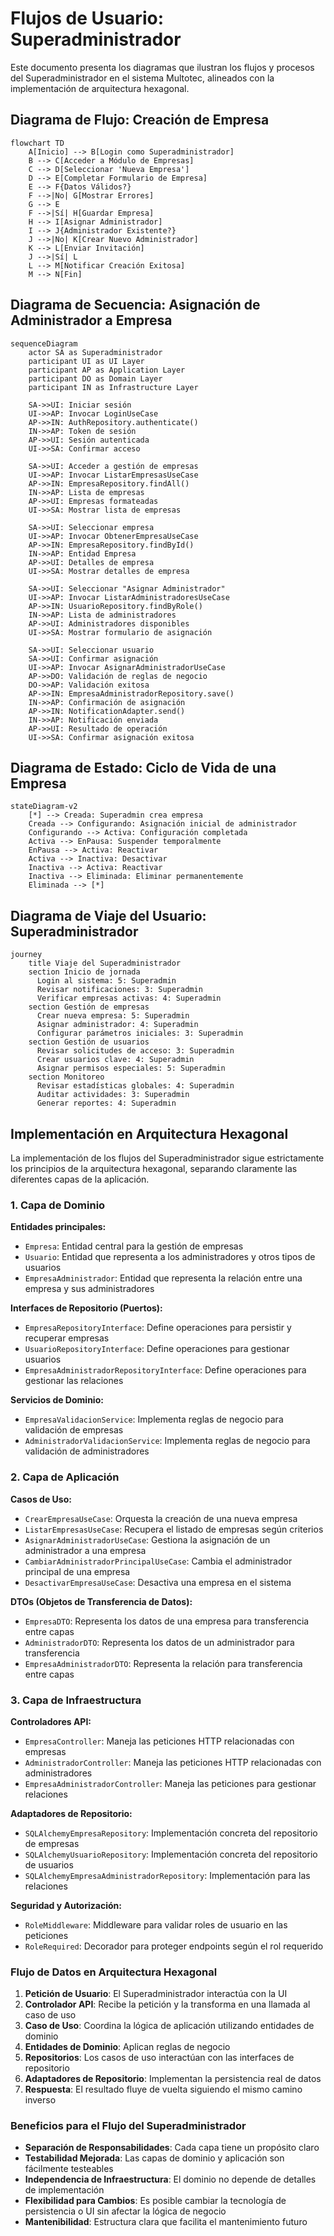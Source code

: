# Flujos de Usuario: Superadministrador

Este documento presenta los diagramas que ilustran los flujos y procesos del Superadministrador en el sistema Multotec, alineados con la implementación de arquitectura hexagonal.

## Diagrama de Flujo: Creación de Empresa

```mermaid
flowchart TD
    A[Inicio] --> B[Login como Superadministrador]
    B --> C[Acceder a Módulo de Empresas]
    C --> D[Seleccionar 'Nueva Empresa']
    D --> E[Completar Formulario de Empresa]
    E --> F{Datos Válidos?}
    F -->|No| G[Mostrar Errores]
    G --> E
    F -->|Sí| H[Guardar Empresa]
    H --> I[Asignar Administrador]
    I --> J{Administrador Existente?}
    J -->|No| K[Crear Nuevo Administrador]
    K --> L[Enviar Invitación]
    J -->|Sí| L
    L --> M[Notificar Creación Exitosa]
    M --> N[Fin]
```

## Diagrama de Secuencia: Asignación de Administrador a Empresa

```mermaid
sequenceDiagram
    actor SA as Superadministrador
    participant UI as UI Layer
    participant AP as Application Layer
    participant DO as Domain Layer
    participant IN as Infrastructure Layer
    
    SA->>UI: Iniciar sesión
    UI->>AP: Invocar LoginUseCase
    AP->>IN: AuthRepository.authenticate()
    IN->>AP: Token de sesión
    AP->>UI: Sesión autenticada
    UI->>SA: Confirmar acceso
    
    SA->>UI: Acceder a gestión de empresas
    UI->>AP: Invocar ListarEmpresasUseCase
    AP->>IN: EmpresaRepository.findAll()
    IN->>AP: Lista de empresas
    AP->>UI: Empresas formateadas
    UI->>SA: Mostrar lista de empresas
    
    SA->>UI: Seleccionar empresa
    UI->>AP: Invocar ObtenerEmpresaUseCase
    AP->>IN: EmpresaRepository.findById()
    IN->>AP: Entidad Empresa
    AP->>UI: Detalles de empresa
    UI->>SA: Mostrar detalles de empresa
    
    SA->>UI: Seleccionar "Asignar Administrador"
    UI->>AP: Invocar ListarAdministradoresUseCase
    AP->>IN: UsuarioRepository.findByRole()
    IN->>AP: Lista de administradores
    AP->>UI: Administradores disponibles
    UI->>SA: Mostrar formulario de asignación
    
    SA->>UI: Seleccionar usuario
    SA->>UI: Confirmar asignación
    UI->>AP: Invocar AsignarAdministradorUseCase
    AP->>DO: Validación de reglas de negocio
    DO->>AP: Validación exitosa
    AP->>IN: EmpresaAdministradorRepository.save()
    IN->>AP: Confirmación de asignación
    AP->>IN: NotificationAdapter.send()
    IN->>AP: Notificación enviada
    AP->>UI: Resultado de operación
    UI->>SA: Confirmar asignación exitosa
```

## Diagrama de Estado: Ciclo de Vida de una Empresa

```mermaid
stateDiagram-v2
    [*] --> Creada: Superadmin crea empresa
    Creada --> Configurando: Asignación inicial de administrador
    Configurando --> Activa: Configuración completada
    Activa --> EnPausa: Suspender temporalmente
    EnPausa --> Activa: Reactivar
    Activa --> Inactiva: Desactivar
    Inactiva --> Activa: Reactivar
    Inactiva --> Eliminada: Eliminar permanentemente
    Eliminada --> [*]
```

## Diagrama de Viaje del Usuario: Superadministrador

```mermaid
journey
    title Viaje del Superadministrador
    section Inicio de jornada
      Login al sistema: 5: Superadmin
      Revisar notificaciones: 3: Superadmin
      Verificar empresas activas: 4: Superadmin
    section Gestión de empresas
      Crear nueva empresa: 5: Superadmin
      Asignar administrador: 4: Superadmin
      Configurar parámetros iniciales: 3: Superadmin
    section Gestión de usuarios
      Revisar solicitudes de acceso: 3: Superadmin
      Crear usuarios clave: 4: Superadmin
      Asignar permisos especiales: 5: Superadmin
    section Monitoreo
      Revisar estadísticas globales: 4: Superadmin
      Auditar actividades: 3: Superadmin
      Generar reportes: 4: Superadmin
```

## Implementación en Arquitectura Hexagonal

La implementación de los flujos del Superadministrador sigue estrictamente los principios de la arquitectura hexagonal, separando claramente las diferentes capas de la aplicación.

### 1. Capa de Dominio

**Entidades principales:**
- `Empresa`: Entidad central para la gestión de empresas
- `Usuario`: Entidad que representa a los administradores y otros tipos de usuarios
- `EmpresaAdministrador`: Entidad que representa la relación entre una empresa y sus administradores

**Interfaces de Repositorio (Puertos):**
- `EmpresaRepositoryInterface`: Define operaciones para persistir y recuperar empresas
- `UsuarioRepositoryInterface`: Define operaciones para gestionar usuarios
- `EmpresaAdministradorRepositoryInterface`: Define operaciones para gestionar las relaciones

**Servicios de Dominio:**
- `EmpresaValidacionService`: Implementa reglas de negocio para validación de empresas
- `AdministradorValidacionService`: Implementa reglas de negocio para validación de administradores

### 2. Capa de Aplicación

**Casos de Uso:**
- `CrearEmpresaUseCase`: Orquesta la creación de una nueva empresa
- `ListarEmpresasUseCase`: Recupera el listado de empresas según criterios
- `AsignarAdministradorUseCase`: Gestiona la asignación de un administrador a una empresa
- `CambiarAdministradorPrincipalUseCase`: Cambia el administrador principal de una empresa
- `DesactivarEmpresaUseCase`: Desactiva una empresa en el sistema

**DTOs (Objetos de Transferencia de Datos):**
- `EmpresaDTO`: Representa los datos de una empresa para transferencia entre capas
- `AdministradorDTO`: Representa los datos de un administrador para transferencia
- `EmpresaAdministradorDTO`: Representa la relación para transferencia entre capas

### 3. Capa de Infraestructura

**Controladores API:**
- `EmpresaController`: Maneja las peticiones HTTP relacionadas con empresas
- `AdministradorController`: Maneja las peticiones HTTP relacionadas con administradores
- `EmpresaAdministradorController`: Maneja las peticiones para gestionar relaciones

**Adaptadores de Repositorio:**
- `SQLAlchemyEmpresaRepository`: Implementación concreta del repositorio de empresas
- `SQLAlchemyUsuarioRepository`: Implementación concreta del repositorio de usuarios
- `SQLAlchemyEmpresaAdministradorRepository`: Implementación para las relaciones

**Seguridad y Autorización:**
- `RoleMiddleware`: Middleware para validar roles de usuario en las peticiones
- `RoleRequired`: Decorador para proteger endpoints según el rol requerido

### Flujo de Datos en Arquitectura Hexagonal

1. **Petición de Usuario**: El Superadministrador interactúa con la UI
2. **Controlador API**: Recibe la petición y la transforma en una llamada al caso de uso
3. **Caso de Uso**: Coordina la lógica de aplicación utilizando entidades de dominio
4. **Entidades de Dominio**: Aplican reglas de negocio
5. **Repositorios**: Los casos de uso interactúan con las interfaces de repositorio
6. **Adaptadores de Repositorio**: Implementan la persistencia real de datos
7. **Respuesta**: El resultado fluye de vuelta siguiendo el mismo camino inverso

### Beneficios para el Flujo del Superadministrador

- **Separación de Responsabilidades**: Cada capa tiene un propósito claro
- **Testabilidad Mejorada**: Las capas de dominio y aplicación son fácilmente testeables
- **Independencia de Infraestructura**: El dominio no depende de detalles de implementación
- **Flexibilidad para Cambios**: Es posible cambiar la tecnología de persistencia o UI sin afectar la lógica de negocio
- **Mantenibilidad**: Estructura clara que facilita el mantenimiento futuro 